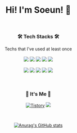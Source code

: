 <div align="center">

# Hi! I'm Soeun! 👋
<br>
       
### 🛠 Tech Stacks 🛠

Techs that I've used at least once  <br><br>
<img src="https://img.shields.io/badge/Java-007396?style=flat-square&logo=Java&logoColor=white"/> <img src="https://img.shields.io/badge/Python-3766AB?style=flat-square&logo=Python&logoColor=white"/> <img src="https://img.shields.io/badge/C++-00599C?style=flat-square&logo=C%2B%2B&logoColor=white"/> <img src="https://img.shields.io/badge/C-A8B9CC?style=flat-square&logo=C&logoColor=white"/> <img src="https://img.shields.io/badge/Javascript-ffb13b?style=flat-square&logo=javascript&logoColor=white"/>    
<br>
<img src="https://img.shields.io/badge/SpringBoot-6DB33F?style=flat-square&logo=Spring&logoColor=white"/> <img src="https://img.shields.io/badge/Django-092E20?style=flat-square&logo=Django&logoColor=white"/> <img src="https://img.shields.io/badge/Mysql-E6B91E?style=flat-square&logo=MySql&logoColor=white"/> <img src="https://img.shields.io/badge/android-3DDC84?style=flat-square&logo=android&logoColor=white"/> <img src="https://img.shields.io/badge/aws-333664?style=flat-square&logo=amazon-aws&logoColor=white"/>
<br><br><br>


### 🔮 It's Me 🔮

<a href="https://blooming-it.tistory.com/"><img alt="Tistory" src ="https://img.shields.io/badge/Tech%20Blog-11B48A?style=flat-square&logo=Vimeo&logoColor=white&link=https://blooming-it.tistory.com"/></a> <a href="mailto:luckyber1@naver.com"><img src="https://img.shields.io/badge/Gmail-d14836?style=flat-square&logo=Gmail&logoColor=white&link=luckyber1@naver.com"/></a>
<br><br><br>
   

[![Anurag's GitHub stats](https://github-readme-stats.vercel.app/api?username=soeunkk&hide=stars&count_private=true&show_icons=true&theme=dracula)](https://github.com/anuraghazra/github-readme-stats)   

</div>
